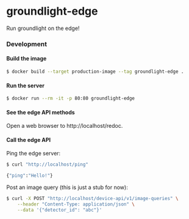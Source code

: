 # groundlight-edge

Run groundlight on the edge!

### Development

#### Build the image

```BASH
$ docker build --target production-image --tag groundlight-edge .
```

#### Run the server

```BASH
$ docker run --rm -it -p 80:80 groundlight-edge
```

#### See the edge API methods

Open a web browser to http://localhost/redoc.

#### Call the edge API

Ping the edge server:

```BASH
$ curl "http://localhost/ping"

{"ping":"Hello!"}
```

Post an image query (this is just a stub for now):

```BASH
$ curl -X POST "http://localhost/device-api/v1/image-queries" \
    --header "Content-Type: application/json" \
    --data '{"detector_id": "abc"}'
```
